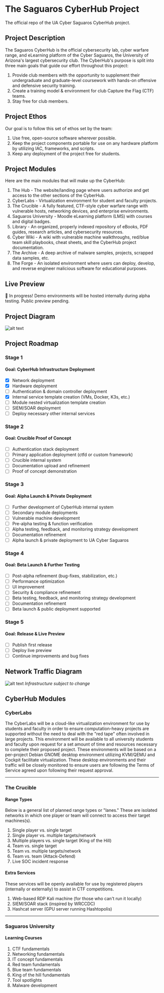 # The Saguaros CyberHub Project

The official repo of the UA Cyber Saguaros CyberHub project.

## Project Description

The Saguaros CyberHub is the official cybersecurity lab, cyber warfare range, and eLearning platform of the Cyber Saguaros, the University of Arizona's largest cybersecurity club. The CyberHub's purpose is split into three main goals that guide our effort throughout this project:

1. Provide club members with the opportunity to supplement their undergraduate and graduate-level coursework with hands-on offensive and defensive security training.
2. Create a training model & environment for club Capture the Flag (CTF) teams.
3. Stay free for club members.

## Project Ethos

Our goal is to follow this set of ethos set by the team:

1. Use free, open-source software wherever possible.
2. Keep the project components portable for use on any hardware platform by utilizing IAC, frameworks, and scripts.
3. Keep any deployment of the project free for students.

## Project Modules

Here are the main modules that will make up the CyberHub:

1. The Hub - The website/landing page where users authorize and get access to the other sections of the CyberHub.
2. CyberLabs - Virtualization environment for student and faculty projects.
3. The Crucible - A fully featured, CTF-style cyber warfare range with vulnerable hosts, networking devices, and enterprise environments.
4. Saguaros University - Moodle eLearning platform (LMS) with courses and digital badges.
5. Library - An organized, properly indexed repository of eBooks, PDF guides, research articles, and cybersecurity resources.
6. Cyber Wiki - A wiki with vulnerable machine walkthroughs, red/blue team skill playbooks, cheat sheets, and the CyberHub project documentation.
7. The Archive - A deep archive of malware samples, projects, scrapped data samples, etc.
8. The Forge - An isolated environment where users can deploy, develop, and reverse engineer malicious software for educational purposes.

## Live Preview

🚧 In progress! Demo environments will be hosted internally during alpha testing. Public preview pending.

## Project Diagram

![alt text](https://github.com/echumley/Saguaros-CyberHub/blob/main/resources/CyberHub-Architecture.png?raw=true)

## Project Roadmap

### Stage 1

#### Goal: CyberHub Infrastructure Deployment

- [x] Network deployment
- [x] Hardware deployment
- [ ] Authentication & domain controller deployment
- [x] Internal service template creation (VMs, Docker, K3s, etc.)
- [ ] Module nested virtualization template creation
- [ ] SIEM/SOAR deployment
- [ ] Deploy necessary other internal services

### Stage 2

#### Goal: Crucible Proof of Concept

- [ ] Authentication stack deployment
- [ ] Primary application deployment (ctfd or custom framework)
- [ ] Crucible internal system
- [ ] Documentation upload and refinement
- [ ] Proof of concept demonstration

### Stage 3

#### Goal: Alpha Launch & Private Deployment

- [ ] Further development of CyberHub internal system
- [ ] Secondary module deployments
- [ ] Vulnerable machine development
- [ ] Pre-alpha testing & function verification
- [ ] Alpha testing, feedback, and monitoring strategy development
- [ ] Documentation refinement
- [ ] Alpha launch & private deployment to UA Cyber Saguaros

### Stage 4

#### Goal: Beta Launch & Further Testing

- [ ] Post-alpha refinement (bug-fixes, stabilization, etc.)
- [ ] Performance optimization
- [ ] UI improvement
- [ ] Security & compliance refinement
- [ ] Beta testing, feedback, and monitoring strategy development
- [ ] Documentation refinement
- [ ] Beta launch & public deployment supported

### Stage 5

#### Goal: Release & Live Preview

- [ ] Publish first release
- [ ] Deploy live preview
- [ ] Continue improvements and bug fixes

## Network Traffic Diagram

![alt text](https://github.com/echumley/Saguaros-CyberHub/blob/main/resources/CyberHub%20Traffick%20v1.1.png?raw=true)
*Infrastructure subject to change*

## CyberHub Modules

### CyberLabs

The CyberLabs will be a cloud-like virtualization environment for use by students and faculty in order to ensure computation-heavy projects are supported without the need to deal with the  "red tape" often involved in large projects. This environment will be available to all university students and faculty upon request for a set amount of time and resources necessary to complete their proposed project. These environments will be based on a per-project Debian GNOME desktop environment utilizing KVM/QEMU and Cockpit facilitate virtualization. These desktop environments and their traffic will be closely monitored to ensure users are following the Terms of Service agreed upon following their request approval.

---

### The Crucible

#### Range Types

Below is a general list of planned range types or "lanes." These are isolated networks in which one player or team will connect to access their target machines(s).

1. Single player vs. single target
2. Single player vs. multiple targets/network
3. Multiple players vs. single target (King of the Hill)
4. Team vs. single target
5. Team vs. multiple targets/network
6. Team vs. team (Attack-Defend)
7. Live SOC incident response

#### Extra Services

These services will be openly available for use by registered players (internally or externally) to assist in CTF competitions.

1. Web-based RDP Kali machine (for those who can't run it locally)
2. SIEM/SOAR stack (inspired by WRCCDC)
3. Hashcat server (GPU server running Hashtopolis)

---

### Saguaros University

#### Learning Courses

1. CTF fundamentals
2. Networking fundamentals
3. IT concept fundamentals
4. Red team fundamentals
5. Blue team fundamentals
6. King of the hill fundamentals
7. Tool spotlights
8. Malware development